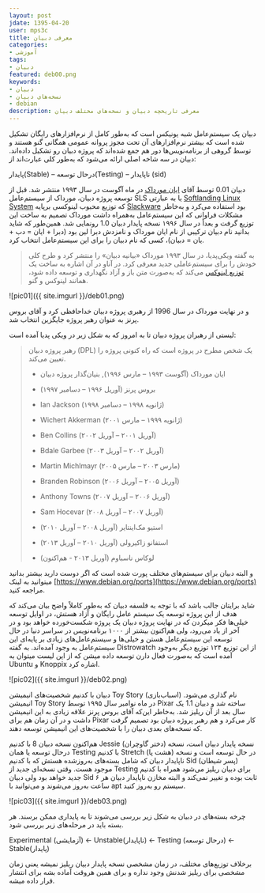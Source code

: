 ```yaml
---
layout: post
jdate: 1395-04-20
user: mps3c
title: معرفی دبیان
categories:
- آموزشی
tags:
- دبیان
featured: deb00.png
keywords:
- دبیان
- نسخه‌های دبیان
- debian
description: معرفی تاریخچه دبیان و نسخه‌های مختلف دبیان
---
```


دبیان یک سیستم‌عامل شبه یونیکس است که به‌طور کامل از نرم‌افزارهای رایگان تشکیل شده است که بیشتر نرم‌افزارهای آن تحت مجوز پروانه عمومی همگانی گنو هستند و توسط گروهی از برنامه‌نویس‌ها دور هم جمع شده‌اند که پروژه دبیان رو تشکیل داده‌اند. دبیان در سه شاخه اصلی ارائه می‌شود که به‌طور کلی عبارت‌اند از:

پایدار(Stable) – درحال توسعه(Testing) – ناپایدار (sid)

دبیان 0.01 توسط آقای [ایان مورداک](https://fa.wikipedia.org/wiki/%D8%A7%DB%8C%D8%A7%D9%86_%D9%85%D9%88%D8%B1%D8%AF%D8%A7%DA%A9) در ماه آگوست در سال ۱۹۹۳ منتشر شد. قبل از توسعه پروژه دبیان، مورداک از سیستم‌عامل SLS یا به عبارتی [Softlanding Linux System](https://en.wikipedia.org/wiki/Softlanding_Linux_System) که توزیع محبوب لینوکسی برپایه [Slackware](https://en.wikipedia.org/wiki/Slackware) بود استفاده می‌کرد و به‌خاطر مشکلات فراوانی که این سیستم‌عامل به‌همراه داشت مورداک تصمیم به ساخت این توزیع گرفت و بعداً در سال ۱۹۹۶ نسخه پایدار دبیان 1.0 رونمایی شد. همین‌طور که شاید بدانید نام دبیان ترکیبی از نام ایان مورداک و نامزدش دبرا لین بود (دبرا + ایان = دب + یان = دبیان)، کسی که نام دبیان را برای این سیستم‌عامل انتخاب کرد.

> به گفته ویکی‌پدیا، در سال ۱۹۹۳ مورداک «بیانیه دبیان» را منتشر کرد و طرح کلی خودش را برای سیستم‌عاملی جدید معرفی کرد. در آناو در آن اشاره به ساخت یک [توزیع لینوکس](https://fa.wikipedia.org/wiki/%D8%AA%D9%88%D8%B2%DB%8C%D8%B9_%D9%84%DB%8C%D9%86%D9%88%DA%A9%D8%B3) می‌کند که به‌صورت متن باز و آزاد نگهداری و توسعه داده شود، همانند لینوکس و گنو.

![pic01]({{ site.imgurl }}/deb01.png)


و در نهایت مورداک در سال 1996 از رهبری پروژه دبیان خداحافظی کرد و آقای بروس پرنز به عنوان رهبر پروژه جایگزین انتخاب شد.

لیستی از رهبران پروژه دبیان تا به امروز که به شکل زیر در ویکی پدیا آمده است:

> رهبر پروژه دبیان (DPL) یک شخص مطرح در پروژه است که راه کنونی پروژه را تعیین می‌کند.
> 
> *   ایان مورداک (آگوست ۱۹۹۳ – مارس ۱۹۹۶), بنیان‌گذار پروژه دبیان
> 
> *   بروس پرنز (آوریل ۱۹۹۶ – دسامبر ۱۹۹۷)
> 
> *   Ian Jackson (ژانویه ۱۹۹۸ – دسامبر ۱۹۹۸)
> 
> *   Wichert Akkerman (ژانویه ۱۹۹۹ – مارس ۲۰۰۱)
> 
> *   Ben Collins (آوریل ۲۰۰۱ – آوریل ۲۰۰۲)
> 
> *   Bdale Garbee (آوریل ۲۰۰۲ – آوریل ۲۰۰۳)
> 
> *   Martin Michlmayr (مارس ۲۰۰۳ – مارس ۲۰۰۵)
> 
> *   Branden Robinson (آوریل ۲۰۰۵ – آوریل ۲۰۰۶)
> 
> *   Anthony Towns (آوریل ۲۰۰۶ – آوریل ۲۰۰۷)
> 
> *   Sam Hocevar (آوریل ۲۰۰۷ – آوریل ۲۰۰۸)
> 
> *   استیو مک‌اینتایر (آوریل ۲۰۰۸ – آوریل ۲۰۱۰)
> 
> *   استفانو زاکیرولی (آوریل ۲۰۱۰ – آوریل ۲۰۱۳)
> 
> *   لوکاس ناسباوم (آوریل ۲۰۱۳ - هم‌اکنون)

و البته دبیان برای سیستم‌های مختلف پورت شده است که اگر دوست دارید بیشتر بدانید میتوانید به لینک [https://www.debian.org/ports](https://www.debian.org/ports) مراجعه کنید.

شاید برایتان جالب باشد که با توجه به فلسفه دبیان که به‌طور کاملاً واضح بیان می‌کند که هدف از این پروژه توسعه یک سیستم عامل رایگان و آزاد هستش، در اوایل توسعه خیلی‌ها فکر میکردن که در نهایت پروژه دبیان یک پروژه شکست‌خورده خواهد بود و در آخر از یاد می‌رود، ولی هم‌اکنون بیشتر از ۱۰۰۰ برنامه‌نویس در سراسر دنیا در حال توسعه این سیستم‌عامل هستن و خیلی‌ها و سیستم‌عامل‌های زیادی بر پایه‌ای این سیستم‌عامل به وجود آمده‌اند. به گفته Distrowatch از این توزیع ۱۲۴ توزیع دیگر به‌وجود آمده است که به‌صورت فعال دارن توسعه داده میشن که از این لیست میتوان به Ubuntu و Knoppix اشاره کرد.

![pic02]({{ site.imgurl }}/deb02.png)

دبیان با کدنیم شخصیت‌های انیمیشن Toy Story (اسباب‌بازی) نام گذاری می‌شود. انیمیشن Toy Story در ماه نوامبر سال ۱۹۹۵ توسط Pixar ساخته شد و دبیان 1.1 یک سال بعد از آن ریلیز شد. به‌خاطر این‌که آقای بروس پرنز علاقه زیادی به این انیمیشن داشت و در آن زمان هم برای Pixar کار می‌کرد و هم رهبر پروژه دبیان بود تصمیم گرفت که نسخه‌های بعدی دبیان را با شخصیت‌های این انیمیشن توسعه دهند.

هم‌اکنون نسخه دبیان 8 با کدنیم Jessie (دختر گاوچران) نسخه پایدار دبیان است، نسخه درحال توسعه یا همان Testing با کدنیم Stretch (هشت پا) در حال توسعه است و نسخه ناپایدار دبیان که شامل بسته‌های به‌روزشده هستش که با کدنیم Sid (پسر شیطان) موجود هست. وقتی نسخه‌ای جدید از Testing برای دبیان ریلیز می‌شود همراه با کدنیم جدید خواهد بود ولی دبیان Sid ثابت بوده و تغییر نمی‌کند و البته مخازن ناپایدار دبیان هر ۶ ساعت به‌روز می‌شوند و می‌توانید با apt سیستم رو به‌روز کنید.

![pic03]({{ site.imgurl }}/deb03.png)

چرخه بسته‌های در دبیان به شکل زیر بررسی می‌شوند تا به پایداری ممکن برسند. هر بسته باید در مرحله‌های زیر بررسی شود.

Experimental (آزمایشی) ← Unstable(ناپایدار) ← Testing (درحال توسعه) ← Stable(پایدار)

برخلاف توزیع‌های مختلف، در زمان مشخصی نسخه پایدار دبیان ریلیز نمیشه یعنی زمان مشخصی برای ریلیز شدنش وجود نداره و برای همین هروقت آماده بشه برای انتشار قرار داده میشه.
